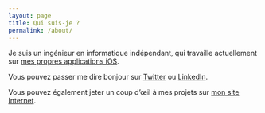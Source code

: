 ```yaml
---
layout: page
title: Qui suis-je ?
permalink: /about/
---
```


Je suis un ingénieur en informatique indépendant, qui travaille actuellement sur [mes propres applications iOS](https://steve.gigou.fr).

Vous pouvez passer me dire bonjour sur [Twitter](https://twitter.com/SteveGigou) ou [LinkedIn](https://www.linkedin.com/in/stevegigou/).

Vous pouvez également jeter un coup d’œil à mes projets sur [mon site Internet](https://steve.gigou.fr).
